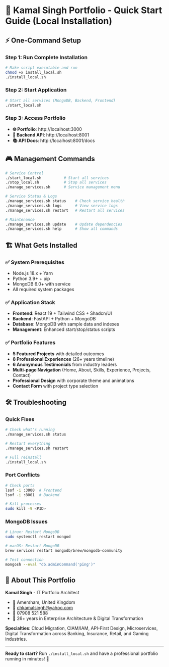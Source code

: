 # 🚀 Kamal Singh Portfolio - Quick Start Guide (Local Installation)

## ⚡ One-Command Setup

### Step 1: Run Complete Installation
```bash
# Make script executable and run
chmod +x install_local.sh
./install_local.sh
```

### Step 2: Start Application  
```bash
# Start all services (MongoDB, Backend, Frontend)
./start_local.sh
```

### Step 3: Access Portfolio
- **🌐 Portfolio**: http://localhost:3000
- **🔧 Backend API**: http://localhost:8001  
- **📚 API Docs**: http://localhost:8001/docs

## 🎮 Management Commands

```bash
# Service Control
./start_local.sh          # Start all services
./stop_local.sh           # Stop all services
./manage_services.sh      # Service management menu

# Service Status & Logs
./manage_services.sh status    # Check service health
./manage_services.sh logs      # View service logs  
./manage_services.sh restart   # Restart all services

# Maintenance
./manage_services.sh update    # Update dependencies
./manage_services.sh help      # Show all commands
```

## 🏗️ What Gets Installed

### ✅ System Prerequisites
- Node.js 18.x + Yarn
- Python 3.9+ + pip
- MongoDB 6.0+ with service
- All required system packages

### ✅ Application Stack  
- **Frontend**: React 19 + Tailwind CSS + Shadcn/UI
- **Backend**: FastAPI + Python + MongoDB
- **Database**: MongoDB with sample data and indexes
- **Management**: Enhanced start/stop/status scripts

### ✅ Portfolio Features
- **5 Featured Projects** with detailed outcomes
- **8 Professional Experiences** (26+ years timeline)
- **6 Anonymous Testimonials** from industry leaders  
- **Multi-page Navigation** (Home, About, Skills, Experience, Projects, Contact)
- **Professional Design** with corporate theme and animations
- **Contact Form** with project type selection

## 🛠️ Troubleshooting

### Quick Fixes
```bash
# Check what's running
./manage_services.sh status

# Restart everything  
./manage_services.sh restart

# Full reinstall
./install_local.sh
```

### Port Conflicts
```bash
# Check ports
lsof -i :3000  # Frontend
lsof -i :8001  # Backend

# Kill processes
sudo kill -9 <PID>
```

### MongoDB Issues
```bash
# Linux: Restart MongoDB
sudo systemctl restart mongod

# macOS: Restart MongoDB  
brew services restart mongodb/brew/mongodb-community

# Test connection
mongosh --eval "db.adminCommand('ping')"
```

## 💼 About This Portfolio

**Kamal Singh** - IT Portfolio Architect
- 📍 Amersham, United Kingdom
- 📧 chkamalsingh@yahoo.com
- 📱 07908 521 588
- 💼 26+ years in Enterprise Architecture & Digital Transformation

**Specialties**: Cloud Migration, CIAM/IAM, API-First Design, Microservices, Digital Transformation across Banking, Insurance, Retail, and Gaming industries.

---

**Ready to start?** Run `./install_local.sh` and have a professional portfolio running in minutes! 🎉